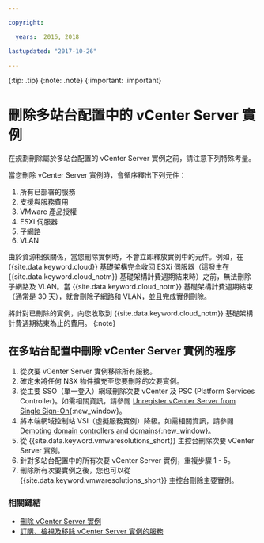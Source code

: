 ```yaml
---

copyright:

  years:  2016, 2018

lastupdated: "2017-10-26"

---
```


{:tip: .tip}
{:note: .note}
{:important: .important}

# 刪除多站台配置中的 vCenter Server 實例

在規劃刪除屬於多站台配置的 vCenter Server 實例之前，請注意下列特殊考量。

當您刪除 vCenter Server 實例時，會循序釋出下列元件：
1. 所有已部署的服務
2. 支援與服務費用
3. VMware 產品授權
4. ESXi 伺服器
5. 子網路
6. VLAN

由於資源相依關係，當您刪除實例時，不會立即釋放實例中的元件。例如，在 {{site.data.keyword.cloud}} 基礎架構完全收回 ESXi 伺服器（這發生在 {{site.data.keyword.cloud_notm}} 基礎架構計費週期結束時）之前，無法刪除子網路及 VLAN。當 {{site.data.keyword.cloud_notm}} 基礎架構計費週期結束（通常是 30 天），就會刪除子網路和 VLAN，並且完成實例刪除。

將針對已刪除的實例，向您收取到 {{site.data.keyword.cloud_notm}} 基礎架構計費週期結束為止的費用。
{:note}

## 在多站台配置中刪除 vCenter Server 實例的程序

1. 從次要 vCenter Server 實例移除所有服務。
2. 確定未將任何 NSX 物件擴充至您要刪除的次要實例。
3. 從主要 SSO（單一登入）網域刪除次要 vCenter 及 PSC (Platform Services Controller)。如需相關資訊，請參閱 [Unregister vCenter Server from Single Sign-On](https://kb.vmware.com/selfservice/microsites/search.do?language=en_US&cmd=displayKC&externalId=2106736){:new_window}。
4. 將本端網域控制站 VSI（虛擬服務實例）降級。如需相關資訊，請參閱 [Demoting domain controllers and domains](https://technet.microsoft.com/en-us/windows-server-docs/identity/ad-ds/deploy/demoting-domain-controllers-and-domains--level-200-){:new_window}。
5. 從 {{site.data.keyword.vmwaresolutions_short}} 主控台刪除次要 vCenter Server 實例。
6. 針對多站台配置中的所有次要 vCenter Server 實例，重複步驟 1 - 5。
7. 刪除所有次要實例之後，您也可以從 {{site.data.keyword.vmwaresolutions_short}} 主控台刪除主要實例。

### 相關鏈結

* [刪除 vCenter Server 實例](vc_deletinginstance.html)
* [訂購、檢視及移除 vCenter Server 實例的服務](vc_addingremovingservices.html)
